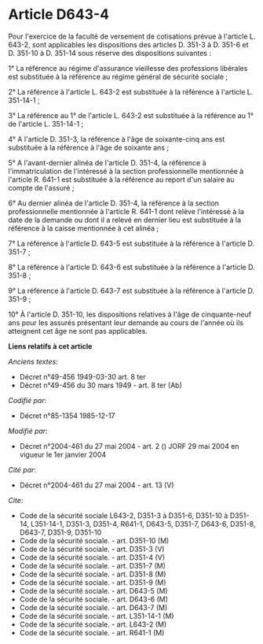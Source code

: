 # Article D643-4

Pour l'exercice de la faculté de versement de cotisations prévue à l'article L. 643-2, sont applicables les dispositions des
articles D. 351-3 à D. 351-6 et D. 351-10 à D. 351-14 sous réserve des dispositions suivantes :

1° La référence au régime d'assurance vieillesse des professions libérales est substituée à la référence au régime général de
sécurité sociale ;

2° La référence à l'article L. 643-2 est substituée à la référence à l'article L. 351-14-1 ;

3° La référence au 1° de l'article L. 643-2 est substituée à la référence au 1° de l'article L. 351-14-1 ;

4° A l'article D. 351-3, la référence à l'âge de soixante-cinq ans est substituée à la référence à l'âge de soixante ans ;

5° A l'avant-dernier alinéa de l'article D. 351-4, la référence à l'immatriculation de l'intéressé à la section
professionnelle mentionnée à l'article R. 641-1 est substituée à la référence au report d'un salaire au compte de l'assuré ;

6° Au dernier alinéa de l'article D. 351-4, la référence à la section professionnelle mentionnée à l'article R. 641-1 dont
relève l'intéressé à la date de la demande ou dont il a relevé en dernier lieu est substituée à la référence à la caisse
mentionnée à cet alinéa ;

7° La référence à l'article D. 643-5 est substituée à la référence à l'article D. 351-7 ;

8° La référence à l'article D. 643-6 est substituée à la référence à l'article D. 351-8 ;

9° La référence à l'article D. 643-7 est substituée à la référence à l'article D. 351-9 ;

10° À l'article D. 351-10, les dispositions relatives à l'âge de cinquante-neuf ans pour les assurés présentant leur demande
au cours de l'année où ils atteignent cet âge ne sont pas applicables.

**Liens relatifs à cet article**

_Anciens textes_:

  - Décret n°49-456 1949-03-30 art. 8 ter
  - Décret n°49-456 du 30 mars 1949 - art. 8 ter (Ab)

_Codifié par_:

  - Décret n°85-1354 1985-12-17

_Modifié par_:

  - Décret n°2004-461 du 27 mai 2004 - art. 2 () JORF 29 mai 2004 en vigueur le 1er janvier 2004

_Cité par_:

  - Décret n°2004-461 du 27 mai 2004 - art. 13 (V)

_Cite_:

  - Code de la sécurité sociale L643-2, D351-3 à D351-6, D351-10 à D351-14, L351-14-1, D351-3, D351-4, R641-1, D643-5, D351-7, D643-6, D351-8, D643-7, D351-9, D351-10
  - Code de la sécurité sociale. - art. D351-10 (M)
  - Code de la sécurité sociale. - art. D351-3 (V)
  - Code de la sécurité sociale. - art. D351-4 (V)
  - Code de la sécurité sociale. - art. D351-7 (M)
  - Code de la sécurité sociale. - art. D351-8 (M)
  - Code de la sécurité sociale. - art. D351-9 (M)
  - Code de la sécurité sociale. - art. D643-5 (M)
  - Code de la sécurité sociale. - art. D643-6 (M)
  - Code de la sécurité sociale. - art. D643-7 (M)
  - Code de la sécurité sociale. - art. L351-14-1 (M)
  - Code de la sécurité sociale. - art. L643-2 (M)
  - Code de la sécurité sociale. - art. R641-1 (M)
